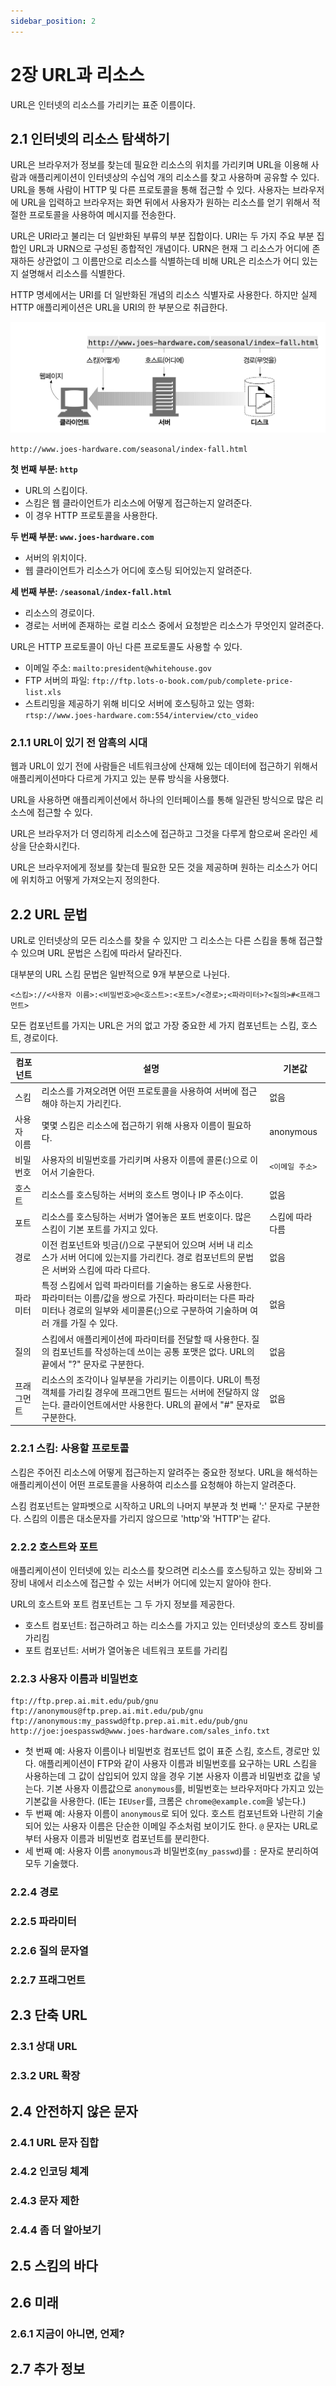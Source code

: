 ```yaml
---
sidebar_position: 2
---
```


# 2장 URL과 리소스

URL은 인터넷의 리소스를 가리키는 표준 이름이다.

## 2.1 인터넷의 리소스 탐색하기

URL은 브라우저가 정보를 찾는데 필요한 리소스의 위치를 가리키며 URL을 이용해 사람과 애플리케이션이 인터넷상의 수십억 개의 리소스를 찾고 사용하며 공유할 수 있다. URL을 통해 사람이 HTTP 및 다른 프로토콜을 통해 접근할 수 있다. 사용자는 브라우저에 URL을 입력하고 브라우저는 화면 뒤에서 사용자가 원하는 리소스를 얻기 위해서 적절한 프로토콜을 사용하여 메시지를 전송한다.

URL은 URI라고 불리는 더 일반화된 부류의 부분 집합이다. URI는 두 가지 주요 부분 집합인 URL과 URN으로 구성된 종합적인 개념이다. URN은 현재 그 리소스가 어디에 존재하든 상관없이 그 이름만으로 리소스를 식별하는데 비해 URL은 리소스가 어디 있는지 설명해서 리소스를 식별한다.

HTTP 명세에서는 URI를 더 일반화된 개념의 리소스 식별자로 사용한다. 하지만 실제 HTTP 애플리케이션은 URL을 URI의 한 부분으로 취급한다.

![resource](./images/02/resource.png)

`http://www.joes-hardware.com/seasonal/index-fall.html`

**첫 번째 부분: `http`**

- URL의 스킴이다.
- 스킴은 웹 클라이언트가 리소스에 어떻게 접근하는지 알려준다.
- 이 경우 HTTP 프로토콜을 사용한다.

**두 번째 부분: `www.joes-hardware.com`**

- 서버의 위치이다.
- 웹 클라이언트가 리소스가 어디에 호스팅 되어있는지 알려준다.

**세 번째 부분: `/seasonal/index-fall.html`**

- 리소스의 경로이다.
- 경로는 서버에 존재하는 로컬 리소스 중에서 요청받은 리소스가 무엇인지 알려준다.

URL은 HTTP 프로토콜이 아닌 다른 프로토콜도 사용할 수 있다.

- 이메일 주소: `mailto:president@whitehouse.gov`
- FTP 서버의 파일: `ftp://ftp.lots-o-book.com/pub/complete-price-list.xls`
- 스트리밍을 제공하기 위해 비디오 서버에 호스팅하고 있는 영화: `rtsp://www.joes-hardware.com:554/interview/cto_video`

### 2.1.1 URL이 있기 전 암흑의 시대

웹과 URL이 있기 전에 사람들은 네트워크상에 산재해 있는 데이터에 접근하기 위해서 애플리케이션마다 다르게 가지고 있는 분류 방식을 사용했다.

URL을 사용하면 애플리케이션에서 하나의 인터페이스를 통해 일관된 방식으로 많은 리소스에 접근할 수 있다.

URL은 브라우저가 더 영리하게 리소스에 접근하고 그것을 다루게 함으로써 온라인 세상을 단순화시킨다.

URL은 브라우저에게 정보를 찾는데 필요한 모든 것을 제공하며 원하는 리소스가 어디에 위치하고 어떻게 가져오는지 정의한다.

## 2.2 URL 문법

URL로 인터넷상의 모든 리소스를 찾을 수 있지만 그 리소스는 다른 스킴을 통해 접근할 수 있으며 URL 문법은 스킴에 따라서 달라진다.

대부분의 URL 스킴 문법은 일반적으로 9개 부분으로 나뉜다.

```
<스킴>://<사용자 이름>:<비밀번호>@<호스트>:<포트>/<경로>;<파라미터>?<질의>#<프래그먼트>
```

모든 컴포넌트를 가지는 URL은 거의 없고 가장 중요한 세 가지 컴포넌트는 스킴, 호스트, 경로이다.

| 컴포넌트    | 설명                                                                                                                                                                                           | 기본값           |
| ----------- | ---------------------------------------------------------------------------------------------------------------------------------------------------------------------------------------------- | ---------------- |
| 스킴        | 리소스를 가져오려면 어떤 프로토콜을 사용하여 서버에 접근해야 하는지 가리킨다.                                                                                                                  | 없음             |
| 사용자 이름 | 몇몇 스킴은 리소스에 접근하기 위해 사용자 이름이 필요하다.                                                                                                                                     | anonymous        |
| 비밀번호    | 사용자의 비밀번호를 가리키며 사용자 이름에 콜론(:)으로 이어서 기술한다.                                                                                                                        | `<이메일 주소>`  |
| 호스트      | 리소스를 호스팅하는 서버의 호스트 명이나 IP 주소이다.                                                                                                                                          | 없음             |
| 포트        | 리소스를 호스팅하는 서버가 열어놓은 포트 번호이다. 많은 스킴이 기본 포트를 가지고 있다.                                                                                                        | 스킴에 따라 다름 |
| 경로        | 이전 컴포넌트와 빗금(/)으로 구분되어 있으며 서버 내 리소스가 서버 어디에 있는지를 가리킨다. 경로 컴포넌트의 문법은 서버와 스킴에 따라 다르다.                                                  | 없음             |
| 파라미터    | 특정 스킴에서 입력 파라미터를 기술하는 용도로 사용한다. 파라미터는 이름/값을 쌍으로 가진다. 파라미터는 다른 파라미터나 경로의 일부와 세미콜론(;)으로 구분하여 기술하며 여러 개를 가질 수 있다. | 없음             |
| 질의        | 스킴에서 애플리케이션에 파라미터를 전달할 때 사용한다. 질의 컴포넌트를 작성하는데 쓰이는 공통 포맷은 없다. URL의 끝에서 "?" 문자로 구분한다.                                                   | 없음             |
| 프래그먼트  | 리소스의 조각이나 일부분을 가리키는 이름이다. URL이 특정 객체를 가리킬 경우에 프래그먼트 필드는 서버에 전달하지 않는다. 클라이언트에서만 사용한다. URL의 끝에서 "#" 문자로 구분한다.           | 없음             |

### 2.2.1 스킴: 사용할 프로토콜

스킴은 주어진 리소스에 어떻게 접근하는지 알려주는 중요한 정보다. URL을 해석하는 애플리케이션이 어떤 프로토콜을 사용하여 리소스를 요청해야 하는지 알려준다.

스킴 컴포넌트는 알파벳으로 시작하고 URL의 나머지 부분과 첫 번째 ':' 문자로 구분한다. 스킴의 이름은 대소문자를 가리지 않으므로 'http'와 'HTTP'는 같다.

### 2.2.2 호스트와 포트

애플리케이션이 인터넷에 있는 리소스를 찾으려면 리소스를 호스팅하고 있는 장비와 그 장비 내에서 리소스에 접근할 수 있는 서버가 어디에 있는지 알아야 한다.

URL의 호스트와 포트 컴포넌트는 그 두 가지 정보를 제공한다.

- 호스트 컴포넌트: 접근하려고 하는 리소스를 가지고 있는 인터넷상의 호스트 장비를 가리킴
- 포트 컴포넌트: 서버가 열어놓은 네트워크 포트를 가리킴

### 2.2.3 사용자 이름과 비밀번호

```
ftp://ftp.prep.ai.mit.edu/pub/gnu
ftp://anonymous@ftp.prep.ai.mit.edu/pub/gnu
ftp://anonymous:my_passwd@ftp.prep.ai.mit.edu/pub/gnu
http://joe:joespasswd@www.joes-hardware.com/sales_info.txt
```

- 첫 번째 예: 사용자 이름이나 비밀번호 컴포넌트 없이 표준 스킴, 호스트, 경로만 있다. 애플리케이션이 FTP와 같이 사용자 이름과 비밀번호를 요구하는 URL 스킴을 사용하는데 그 값이 삽입되어 있지 않을 경우 기본 사용자 이름과 비밀번호 값을 넣는다. 기본 사용자 이름값으로 `anonymous`를, 비밀번호는 브라우저마다 가지고 있는 기본값을 사용한다. (IE는 `IEUser`를, 크롬은 `chrome@example.com`을 넣는다.)
- 두 번째 예: 사용자 이름이 `anonymous`로 되어 있다. 호스트 컴포넌트와 나란히 기술되어 있는 사용자 이름은 단순한 이메일 주소처럼 보이기도 한다. `@` 문자는 URL로부터 사용자 이름과 비밀번호 컴포넌트를 분리한다.
- 세 번째 예: 사용자 이름 `anonymous`과 비밀번호(`my_passwd`)를 `:` 문자로 분리하여 모두 기술했다.

### 2.2.4 경로

### 2.2.5 파라미터

### 2.2.6 질의 문자열

### 2.2.7 프래그먼트

## 2.3 단축 URL

### 2.3.1 상대 URL

### 2.3.2 URL 확장

## 2.4 안전하지 않은 문자

### 2.4.1 URL 문자 집합

### 2.4.2 인코딩 체계

### 2.4.3 문자 제한

### 2.4.4 좀 더 알아보기

## 2.5 스킴의 바다

## 2.6 미래

### 2.6.1 지금이 아니면, 언제?

## 2.7 추가 정보

